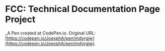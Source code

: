 # FCC: Technical Documentation Page Project
 _A Pen created at CodePen.io. Original URL: [https://codepen.io/JoesphA/pen/mdyrgjw](https://codepen.io/JoesphA/pen/mdyrgjw).

 